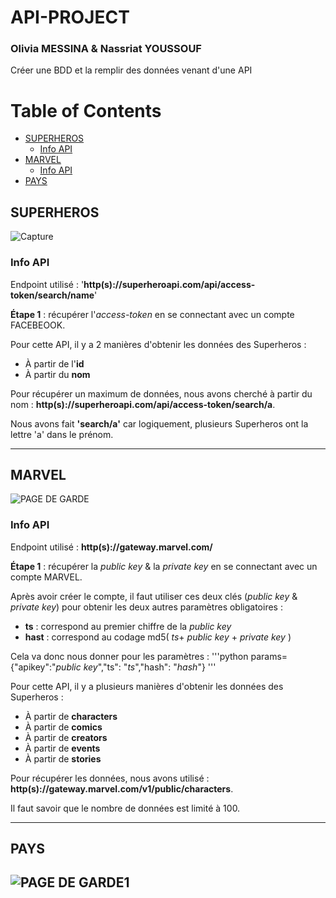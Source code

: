 # API-PROJECT
### Olivia MESSINA & Nassriat YOUSSOUF
 Créer une BDD et la remplir des données venant d'une API 

# Table of Contents
  * [SUPERHEROS](#SUPERHEROS)
     - [Info API](#Info-API)
  * [MARVEL](#MARVEL)
     - [Info API](#Info-API)
  * [PAYS](#PAYS)
  
  
  ## SUPERHEROS
  ![Capture](https://user-images.githubusercontent.com/74513460/103438065-0ff7bd00-4c2f-11eb-80ee-e2814fca8078.PNG)
  
  ### Info API
  Endpoint utilisé : '**http(s)://superheroapi.com/api/access-token/search/name**'
  
  **Étape 1** : récupérer l'_access-token_ en se connectant avec un compte FACEBEOOK. 
  
  Pour cette API, il y a 2 manières d'obtenir les données des Superheros :
  + À partir de l'**id**
  + À partir du **nom**
  
  Pour récupérer un maximum de données, nous avons cherché à partir du nom : **http(s)://superheroapi.com/api/access-token/search/a**.
  
  Nous avons fait **'search/a'** car logiquement, plusieurs Superheros ont la lettre 'a' dans le prénom. 
  
  ---
  
   ## MARVEL
  ![PAGE DE GARDE](https://user-images.githubusercontent.com/74513460/103438125-b6dc5900-4c2f-11eb-90c2-972255a1aaa5.PNG)

   ### Info API
   Endpoint utilisé : **http(s)://gateway.marvel.com/**
   
   **Étape 1** : récupérer la _public key_ & la _private key_ en se connectant avec un compte MARVEL. 
   
   Après avoir créer le compte, il faut utiliser ces deux clés (_public key_ & _private key_) pour obtenir les deux autres paramètres obligatoires :
   
  + **ts** : correspond au premier chiffre de la _public key_
  + **hast** : correspond au codage md5( _ts_+ _public key_ + _private key_ )
   
  Cela va donc nous donner pour les paramètres : '''python
  params={"apikey":"_public key_","ts": "_ts_","hash": "_hash_"}
  '''
  
  Pour cette API, il y a plusieurs manières d'obtenir les données des Superheros :
  + À partir de **characters**
  + À partir de **comics**
  + À partir de **creators**
  + À partir de **events**
  + À partir de **stories**
  
  Pour récupérer les données, nous avons utilisé : **http(s)://gateway.marvel.com/v1/public/characters**.
  
  Il faut savoir que le nombre de données est limité à 100. 
   

  ---
  
   ## PAYS
  ![PAGE DE GARDE1](https://user-images.githubusercontent.com/74513460/103438112-acba5a80-4c2f-11eb-9f9d-d9cbecfdab6f.PNG)
  ---
